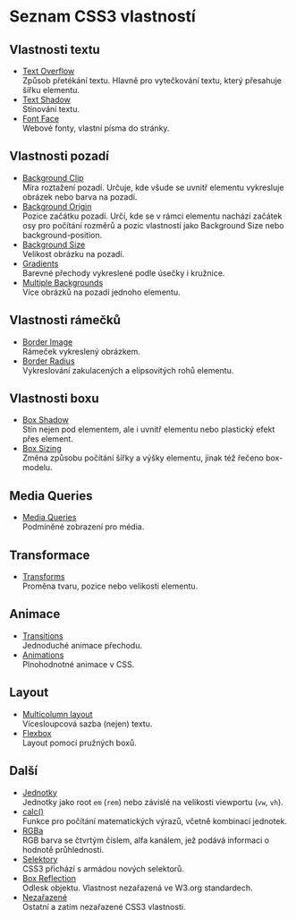 # Seznam CSS3 vlastností

## Vlastnosti textu

- [Text Overflow](css3-text-overflow.md)  
  Způsob přetékání textu. Hlavně pro vytečkování textu, který přesahuje šířku elementu.
- [Text Shadow](css3-text-shadow.md)  
  Stínování textu.
- [Font Face](css3-font-face.md)  
  Webové fonty, vlastní písma do stránky.

## Vlastnosti pozadí

- [Background Clip](css3-background-clip.md)  
  Míra roztažení pozadí. Určuje, kde všude se uvnitř elementu vykresluje obrázek nebo barva na pozadí.
- [Background Origin](css3-background-origin.md)  
  Pozice začátku pozadí. Určí, kde se v rámci elementu nachází začátek osy pro počítání rozměrů a pozic vlastností jako Background Size nebo background-position.
- [Background Size](css3-background-size.md)  
  Velikost obrázku na pozadí.
- [Gradients](css3-gradients.md)  
  Barevné přechody vykreslené podle úsečky i kružnice.
- [Multiple Backgrounds](css3-multiple-backgrounds.md)  
  Více obrázků na pozadí jednoho elementu.

## Vlastnosti rámečků

- [Border Image](css3-border-image.md)  
  Rámeček vykreslený obrázkem.
- [Border Radius](css3-border-radius.md)  
  Vykreslování zakulacených a elipsovitých rohů elementu.  

## Vlastnosti boxu

- [Box Shadow](css3-box-shadow.md)  
  Stín nejen pod elementem, ale i uvnitř elementu nebo plastický efekt přes element.
- [Box Sizing](css3-box-sizing.md)  
  Změna způsobu počítání šířky a výšky elementu, jinak též řečeno box-modelu.

## Media Queries

- [Media Queries](css3-media-queries.md)  
  Podmíněné zobrazení pro média.

## Transformace

- [Transforms](css3-transforms.md)  
  Proměna tvaru, pozice nebo velikosti elementu.

## Animace

- [Transitions](css3-transitions.md)  
  Jednoduché animace přechodu.
- [Animations](css3-animations.md)  
  Plnohodnotné animace v CSS.

## Layout
  
- [Multicolumn layout](css-multicolumn.md)  
  Vícesloupcová sazba (nejen) textu.
- [Flexbox](css-flexbox.md)  
  Layout pomocí pružných boxů. 

## Další

- [Jednotky](css3-jednotky.md)  
  Jednotky jako root `em` (`rem`) nebo závislé na velikosti viewportu (`vw`, `vh`).
- [calc()](css3-calc.md)  
  Funkce pro počítání matematických výrazů, včetně kombinací jednotek.
- [RGBa](css3-rgba.md)  
  RGB barva se čtvrtým číslem, alfa kanálem, jež podává informaci o hodnotě průhlednosti.
- [Selektory](css3-selektory.md)  
  CSS3 přichází s armádou nových selektorů. 
- [Box Reflection](css3-box-reflection.md)  
  Odlesk objektu. Vlastnost nezařazená ve W3.org standardech.
- [Nezařazené](css3-nezarazene.md)  
  Ostatní a zatím nezařazené CSS3 vlastnosti.
